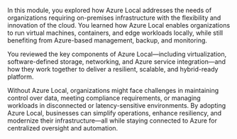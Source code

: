 In this module, you explored how Azure Local addresses the needs of organizations requiring on-premises infrastructure with the flexibility and innovation of the cloud. You learned how Azure Local enables organizations to run virtual machines, containers, and edge workloads locally, while still benefiting from Azure-based management, backup, and monitoring.

You reviewed the key components of Azure Local—including virtualization, software-defined storage, networking, and Azure service integration—and how they work together to deliver a resilient, scalable, and hybrid-ready platform.

Without Azure Local, organizations might face challenges in maintaining control over data, meeting compliance requirements, or managing workloads in disconnected or latency-sensitive environments. By adopting Azure Local, businesses can simplify operations, enhance resiliency, and modernize their infrastructure—all while staying connected to Azure for centralized oversight and automation.